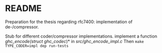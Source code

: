 # README #

Preparation for the thesis regarding rfc7400: implementation of de-/compressor.

Stub for different coder/compressor implementations.
implement a function *ghc_encode(struct ghc_codec*)* in *src/ghc_encode_*impl*.c*
Then ``make TYPE_CODER=impl dep run-tests``

